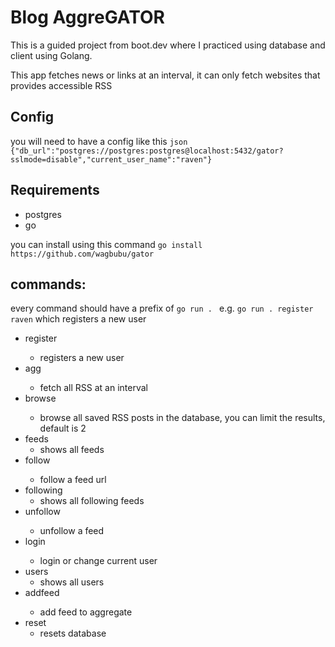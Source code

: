 # Blog AggreGATOR

This is a guided project from boot.dev where I practiced using database
and client using Golang.

This app fetches news or links at an interval, it can only fetch websites that provides accessible RSS
## Config
you will need to have a config like this
    ```json
    {"db_url":"postgres://postgres:postgres@localhost:5432/gator?sslmode=disable","current_user_name":"raven"}
    ```
## Requirements
- postgres
- go

you can install using this command 
`go install https://github.com/wagbubu/gator`

## commands:
every command should have a prefix of `go run . `
e.g. `go run . register raven` which registers a new user

- register <username>
    - registers a new user
- agg <request interval>
    - fetch all RSS at an interval
- browse <limit results>
    - browse all saved RSS posts in the database, you can limit the results, default is 2
- feeds
    - shows all feeds
- follow <feed url>
    - follow a feed url 
- following
    - shows all following feeds
- unfollow <feed url>
    - unfollow a feed
- login <username>
    - login or change current user
- users
    - shows all users
- addfeed <feed url>
    - add feed to aggregate
- reset 
    - resets database
